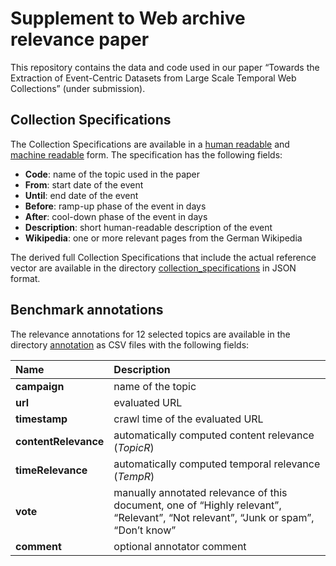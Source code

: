 # Supplement to Web archive relevance paper #

This repository contains the data and code used in our paper “Towards the Extraction of Event-Centric Datasets
from Large Scale Temporal Web Collections” (under submission).

## Collection Specifications ##

The Collection Specifications are available in a [human readable](topics.md) and [machine readable](topics.tsv) form. The specification has the following fields:

- **Code**: name of the topic used in the paper
- **From**: start date of the event
- **Until**: end date of the event
- **Before**: ramp-up phase of the event in days
- **After**: cool-down phase of the event in days
- **Description**: short human-readable description of the event
- **Wikipedia**: one or more relevant pages from the German Wikipedia

The derived full Collection Specifications that include the actual reference vector are available in the directory [collection_specifications](collection_specifications/) in JSON format.


## Benchmark annotations ##

The relevance annotations for 12 selected topics are available in the directory [annotation](annotations/) as CSV files with the following fields:

Name | Description
:-----|:-------------
**campaign** | name of the topic
**url** | evaluated URL
**timestamp** | crawl time of the evaluated URL
**contentRelevance** | automatically computed content relevance (*TopicR*)
**timeRelevance** | automatically computed temporal relevance (*TempR*)
**vote** | manually annotated relevance of this document, one of “Highly relevant”, “Relevant”, “Not relevant”, “Junk or spam”, “Don’t know”
**comment** | optional annotator comment
